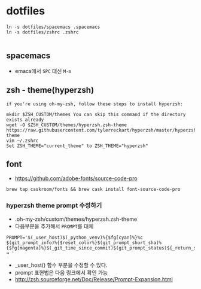 # dotfiles

```
ln -s dotfiles/spacemacs .spacemacs
ln -s dotfiles/zshrc .zshrc


```

## spacemacs

- emacs에서 `SPC` 대신 `M-m`

## zsh - theme(hyperzsh)

```
if you're using oh-my-zsh, follow these steps to install hyperzsh:

mkdir $ZSH_CUSTOM/themes You can skip this command if the directory exists already
wget -O $ZSH_CUSTOM/themes/hyperzsh.zsh-theme https://raw.githubusercontent.com/tylerreckart/hyperzsh/master/hyperzsh.zsh-theme
vim ~/.zshrc
Set ZSH_THEME="current_theme" to ZSH_THEME="hyperzsh"

```

## font

- https://github.com/adobe-fonts/source-code-pro

```
brew tap caskroom/fonts && brew cask install font-source-code-pro
```

### hyperzsh theme prompt 수정하기

- .oh-my-zsh/custom/themes/hyperzsh.zsh-theme
- 다음부분을 추가해서 `PROMPT`를 대체

```
PROMPT='$(_user_host)$(_python_venv)%{$fg[cyan]%}%c $(git_prompt_info)%{$reset_color%}$(git_prompt_short_sha)%{$fg[magenta]%}$(_git_time_since_commit)$(git_prompt_status)${_return_status}➜ '
```
- _user_host() 함수 부분을 수정할 수 있다.
- prompt 표현법은 다음 링크에서 확인 가능 
- http://zsh.sourceforge.net/Doc/Release/Prompt-Expansion.html
